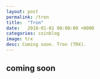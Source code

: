 ```yaml
---
layout: post
permalink: /tron
title:  "Tron"
date:   2018-01-01 00:00:00 +0000
categories: coinblog
image: trx
desc: Coming soon. Tron (TRX).
---
```

<h2>coming soon</h2>